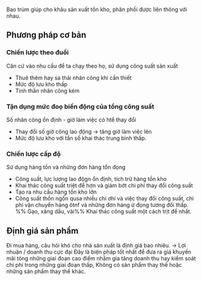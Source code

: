 Bao trùm giúp cho khâu sản xuất tồn kho, phân phối được liên thông với nhau.
## Phương pháp cơ bản
### Chiến lược theo đuổi
Căn cứ vào nhu cầu để ta chạy theo họ, sử dụng công suất sản xuất
- Thuê thêm hay sa thải nhân công khi cần thiết
- Mức độ lưu kho thấp
- Tinh thần nhân công kém
### Tận dụng mức đoọ biến động của tổng công suất
Số nhân công ổn định - giờ làm việc có htể thay đổi
- Thay đổi số giờ công lao động -> tăng giờ làm việc lên
- Mức độ lưu kho với tần số khai thác trung bình thấp.

### Chiến lược cấp độ
Sử dụng hàng tồn và những đơn hàng tồn đọng
- Công suất, lực lượng lao độgn ổn định, tích trữ hàng tồn kho
- Khai thác công suất triệt để hơn và giảm bớt chi phí thay đổi công suất
- Tạo ra nhu cầu hàng tồn kho lớn
- Công suất thồn ngốn qusa nhiều chi ơhí và việc thay đổi công suất, chi phí vận chuyển hàng ôtnf và những đơn hàng ứ đọng tương đối thấp.
%% Gạo, xăng dầu, vải%%
Khai thác công suất một cách trịt để nhất. 
## Định giá sản phẩm
Đi mua hàng, câu hỏi khó cho nhà sản xuất là định giá bao nhiêu.
-> Lợi nhuận / doanh thu cực đại
Đây là biện pháp tốt nhất để đưa ra giá khuyến mãi tỏng những giai đoạn cao điểm nhằm gia tăng doanh thu hay kiểm soát chi phí trong những giai đoạn thấp,
Không có sản phẩm thay thế hoặc những sản phẩm thay thế khác.




